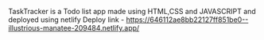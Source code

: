
TaskTracker is a Todo list app made using HTML,CSS and JAVASCRIPT and deployed using netlify
Deploy link - https://646112ae8bb22127ff851be0--illustrious-manatee-209484.netlify.app/

